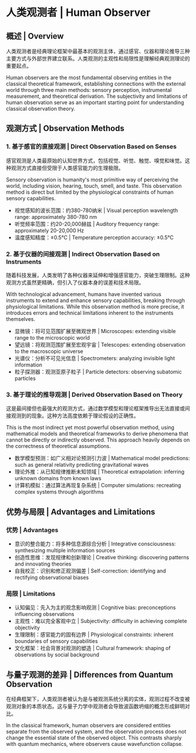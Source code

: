 # 人类观测者 | Human Observer

## 概述 | Overview

人类观测者是经典理论框架中最基本的观测主体，通过感官、仪器和理论推导三种主要方式与外部世界建立联系。人类观测的主观性和局限性是理解经典观测理论的重要起点。

Human observers are the most fundamental observing entities in the classical theoretical framework, establishing connections with the external world through three main methods: sensory perception, instrumental measurement, and theoretical derivation. The subjectivity and limitations of human observation serve as an important starting point for understanding classical observation theory.

## 观测方式 | Observation Methods

### 1. 基于感官的直接观测 | Direct Observation Based on Senses

感官观测是人类最原始的认知世界方式，包括视觉、听觉、触觉、嗅觉和味觉。这种观测方式直接但受限于人类感官能力的生理极限。

Sensory observation is humanity's most primitive way of perceiving the world, including vision, hearing, touch, smell, and taste. This observation method is direct but limited by the physiological constraints of human sensory capabilities.

- 视觉感知的波长范围：约380-780纳米 | Visual perception wavelength range: approximately 380-780 nm
- 听觉频率范围：约20-20,000赫兹 | Auditory frequency range: approximately 20-20,000 Hz
- 温度感知精度：±0.5°C | Temperature perception accuracy: ±0.5°C

### 2. 基于仪器的间接观测 | Indirect Observation Based on Instruments

随着科技发展，人类发明了各种仪器来延伸和增强感官能力，突破生理限制。这种观测方式虽然更精确，但引入了仪器本身的误差和技术局限。

With technological advancement, humans have invented various instruments to extend and enhance sensory capabilities, breaking through physiological limitations. While this observation method is more precise, it introduces errors and technical limitations inherent to the instruments themselves.

- 显微镜：将可见范围扩展至微观世界 | Microscopes: extending visible range to the microscopic world
- 望远镜：将观测范围扩展至宏观宇宙 | Telescopes: extending observation to the macroscopic universe
- 光谱仪：分析不可见光信息 | Spectrometers: analyzing invisible light information
- 粒子探测器：观测亚原子粒子 | Particle detectors: observing subatomic particles

### 3. 基于理论的推导观测 | Derived Observation Based on Theory

这是最间接但也最强大的观测方式，通过数学模型和理论框架推导出无法直接或间接观测到的现象。这种方法高度依赖于理论假设的正确性。

This is the most indirect yet most powerful observation method, using mathematical models and theoretical frameworks to derive phenomena that cannot be directly or indirectly observed. This approach heavily depends on the correctness of theoretical assumptions.

- 数学模型预测：如广义相对论预测引力波 | Mathematical model predictions: such as general relativity predicting gravitational waves
- 理论外推：从已知规律推断未知领域 | Theoretical extrapolation: inferring unknown domains from known laws
- 计算机模拟：通过算法再现复杂系统 | Computer simulations: recreating complex systems through algorithms

## 优势与局限 | Advantages and Limitations

### 优势 | Advantages
- 意识的整合能力：将多种信息源综合分析 | Integrative consciousness: synthesizing multiple information sources
- 创造性思维：发现规律和创新理论 | Creative thinking: discovering patterns and innovating theories
- 自我校正：识别和修正观测偏差 | Self-correction: identifying and rectifying observational biases

### 局限 | Limitations
- 认知偏见：先入为主的观念影响观测 | Cognitive bias: preconceptions influencing observations
- 主观性：难以完全客观中立 | Subjectivity: difficulty in achieving complete objectivity
- 生理限制：感官能力的固有边界 | Physiological constraints: inherent boundaries of sensory capabilities
- 文化框架：社会背景对观测的塑造 | Cultural framework: shaping of observations by social background

## 与量子观测的差异 | Differences from Quantum Observation

在经典框架下，人类观测者被认为是与被观测系统分离的实体，观测过程不改变被观测对象的本质状态。这与量子力学中观测者会导致波函数坍缩的概念形成鲜明对比。

In the classical framework, human observers are considered entities separate from the observed system, and the observation process does not change the essential state of the observed object. This contrasts sharply with quantum mechanics, where observers cause wavefunction collapse. 